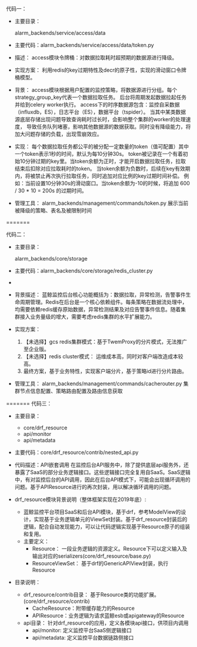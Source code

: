 代码一：

- 主要目录：

    alarm_backends/service/access/data

- 主要代码：alarm_backends/service/access/data/token.py

- 描述：
    access模块令牌桶：对数据拉取耗时超预期的数据源进行降级。
    
- 实现方案：
    利用redis的key过期特性及decr的原子性，实现的滑动窗口令牌桶模型。
    
- 背景：
    access模块根据用户配置的监控策略，将数据源进行分组。每个strategy_group_key代表一个数据拉取任务。
    后台将周期发起数据拉起任务并给到celery worker执行。
    access下的时序数据源包含：监控自采数据（influxdb，ES），日志平台（ES），数据平台（tspider）。
    当其中某类数据源底层存储出现问题导致查询耗时过长时，会影响整个集群的worker的处理速度，
    导致任务队列堵塞，影响其他数据源的数据获取。同时没有降级能力，将加大问题存储的负载，出现雪崩效应。
    
- 实现：
    每个数据拉取任务都公平的被分配一定数量的token（值可配置）其中一个token表示1秒的时间，默认为每10分钟30s。
    token被记录在一个有着初始10分钟过期的key里。当token余额为正时，才能开启数据拉取任务，拉取结束后扣除对应拉取耗时的token。
    当token余额为负数时，后续在key有效期内，将被禁止再次执行拉取任务，同时追加对应比例的key过期时间补偿。
    例如：当前设置10分钟30s的滑动窗口。当token余额为-10的时候，将追加 600 / 30 * 10 = 200s 的过期时间。
    
- 管理工具：
    alarm_backends/management/commands/token.py
    展示当前被降级的策略、表名及被限制时间


=======

代码二：

- 主要目录：

    alarm_backends/core/storage

- 主要代码：alarm_backends/core/storage/redis_cluster.py
- 
- 背景描述：
    蓝鲸监控后台核心功能概括为：数据拉取，异常检测，告警事件生命周期管理。Redis在后台是一个核心依赖组件。每条策略在数据流处理中，均需要依赖redis缓存原始数据，异常检测结果及对应告警事件信息。随着集群接入业务量级的增大，需要考虑redis集群的水平扩展能力。
    
- 实现方案：
    1. 【未选择】gcs redis集群模式：基于TwemProxy的分片模式，无法推广至企业版。
    2. 【未选择】redis cluster模式： 运维成本高，同时对客户端改造成本较高。
    3. 最终方案，基于业务特性，实现客户端分片，基于策略id进行分片路由。 

- 管理工具：
    alarm_backends/management/commands/cacherouter.py
    集群节点信息配置、策略路由配置及路由信息获取

=======
代码三：

- 主要目录：
  - core/drf_resource
  - api/monitor
  - api/metadata

- 主要代码：core/drf_resource/contrib/nested_api.py

- 代码描述：API嵌套调用
  在监控后台API服务中，除了提供底层api服务外，还暴露了SaaS的部分业务逻辑接口。这些逻辑接口完全复用自SaaS。SaaS逻辑中，有对监控后台的API调用，因此在后台API模式下，可能会出现循环调用的问题。基于APIResource进行的再次封装，用以解决循环调用的问题。

- drf_resource模块背景说明（整体框架实现在2019年底）:
  - 蓝鲸监控平台项目SaaS和后台API模块，基于drf，参考ModelView的设计，实现基于业务逻辑单元的ViewSet封装。基于drf_resource封装后的逻辑，配合自动发现能力，可以让代码逻辑实现基于Resource原子的组装和复用。
  - 主要定义：
    - Resource： 一段业务逻辑的资源定义。Resource下可以定义输入及输出对应的serializers(core/drf_resource/base.py)
    - ResourceViewSet： 基于drf的GenericAPIView封装，执行Resource

- 目录说明：
  - drf_resource/contrib目录：
    基于Resource类的功能扩展。(core/drf_resource/contrib)
      - CacheResource：附带缓存能力的Resource
      - APIResource：业务逻辑为请求蓝鲸esb或apigateway的Resource
  - api目录：
    针对drf_resource的应用，定义各模块api接口，供项目内调用
      - api/monitor: 定义监控平台SaaS侧逻辑接口
      - api/metadata: 定义监控平台数据链路侧接口